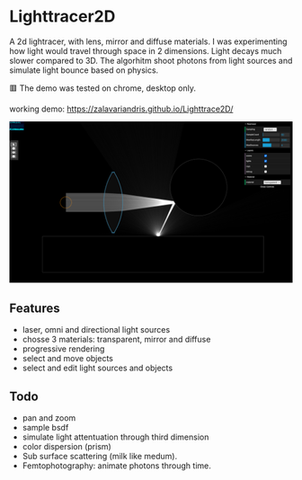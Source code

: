 # Lighttracer2D

A 2d lightracer, with lens, mirror and diffuse materials.
I was experimenting how light would travel through space in 2 dimensions. Light decays much slower compared to 3D. The algorhitm shoot photons from light sources and simulate light bounce based on physics.

🟥 The demo was tested on chrome, desktop only.

working demo: https://zalavariandris.github.io/Lighttrace2D/

![sreenshot](./docs/screenshot.png)

## Features
- laser, omni and directional light sources
- chosse 3 materials: transparent, mirror and diffuse
- progressive rendering
- select and move objects
- select and edit light sources and objects

## Todo
- pan and zoom
- sample bsdf
- simulate light attentuation through third dimension
- color dispersion (prism)
- Sub surface scattering (milk like medum).
- Femtophotography: animate photons through time.

